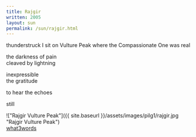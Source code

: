 ```yaml
---
title: Rajgir
written: 2005
layout: sun
permalink: /sun/rajgir.html
---
```


<div class="poem">
thunderstruck  
I sit on Vulture Peak  
where the Compassionate One  
was real
 
the darkness of pain  
cleaved by lightning  

inexpressible  
the gratitude

to hear the echoes  

still
</div>

!["Rajgir Vulture Peak"]({{ site.baseurl }}/assets/images/pilg1/rajgir.jpg "Rajgir Vulture Peak")  
[what3words](https://what3words.com/emblem.counts.basically)

